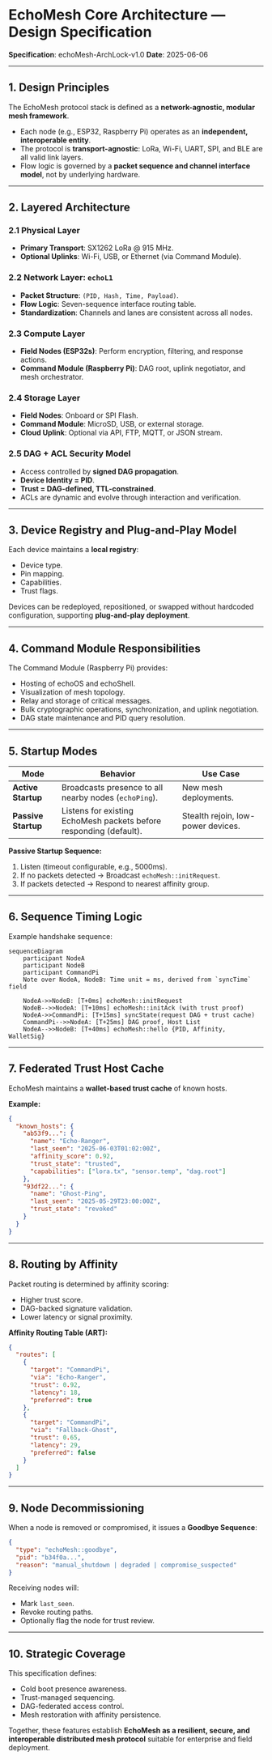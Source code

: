 # EchoMesh Core Architecture — Design Specification

**Specification**: echoMesh-ArchLock-v1.0
**Date**: 2025-06-06

---

## 1. Design Principles

The EchoMesh protocol stack is defined as a **network-agnostic, modular mesh framework**.

* Each node (e.g., ESP32, Raspberry Pi) operates as an **independent, interoperable entity**.
* The protocol is **transport-agnostic**: LoRa, Wi-Fi, UART, SPI, and BLE are all valid link layers.
* Flow logic is governed by a **packet sequence and channel interface model**, not by underlying hardware.

---

## 2. Layered Architecture

### 2.1 Physical Layer

* **Primary Transport**: SX1262 LoRa @ 915 MHz.
* **Optional Uplinks**: Wi-Fi, USB, or Ethernet (via Command Module).

### 2.2 Network Layer: `echoL1`

* **Packet Structure**: `(PID, Hash, Time, Payload)`.
* **Flow Logic**: Seven-sequence interface routing table.
* **Standardization**: Channels and lanes are consistent across all nodes.

### 2.3 Compute Layer

* **Field Nodes (ESP32s)**: Perform encryption, filtering, and response actions.
* **Command Module (Raspberry Pi)**: DAG root, uplink negotiator, and mesh orchestrator.

### 2.4 Storage Layer

* **Field Nodes**: Onboard or SPI Flash.
* **Command Module**: MicroSD, USB, or external storage.
* **Cloud Uplink**: Optional via API, FTP, MQTT, or JSON stream.

### 2.5 DAG + ACL Security Model

* Access controlled by **signed DAG propagation**.
* **Device Identity = PID**.
* **Trust = DAG-defined, TTL-constrained**.
* ACLs are dynamic and evolve through interaction and verification.

---

## 3. Device Registry and Plug-and-Play Model

Each device maintains a **local registry**:

* Device type.
* Pin mapping.
* Capabilities.
* Trust flags.

Devices can be redeployed, repositioned, or swapped without hardcoded configuration, supporting **plug-and-play deployment**.

---

## 4. Command Module Responsibilities

The Command Module (Raspberry Pi) provides:

* Hosting of echoOS and echoShell.
* Visualization of mesh topology.
* Relay and storage of critical messages.
* Bulk cryptographic operations, synchronization, and uplink negotiation.
* DAG state maintenance and PID query resolution.

---

## 5. Startup Modes

| Mode                | Behavior                                                           | Use Case                           |
| ------------------- | ------------------------------------------------------------------ | ---------------------------------- |
| **Active Startup**  | Broadcasts presence to all nearby nodes (`echoPing`).              | New mesh deployments.              |
| **Passive Startup** | Listens for existing EchoMesh packets before responding (default). | Stealth rejoin, low-power devices. |

**Passive Startup Sequence:**

1. Listen (timeout configurable, e.g., 5000ms).
2. If no packets detected → Broadcast `echoMesh::initRequest`.
3. If packets detected → Respond to nearest affinity group.

---

## 6. Sequence Timing Logic

Example handshake sequence:

```mermaid
sequenceDiagram
    participant NodeA
    participant NodeB
    participant CommandPi
    Note over NodeA, NodeB: Time unit = ms, derived from `syncTime` field

    NodeA->>NodeB: [T+0ms] echoMesh::initRequest
    NodeB-->>NodeA: [T+10ms] echoMesh::initAck (with trust proof)
    NodeA->>CommandPi: [T+15ms] syncState(request DAG + trust cache)
    CommandPi-->>NodeA: [T+25ms] DAG proof, Host List
    NodeA-->>NodeB: [T+40ms] echoMesh::hello {PID, Affinity, WalletSig}
```

---

## 7. Federated Trust Host Cache

EchoMesh maintains a **wallet-based trust cache** of known hosts.

**Example:**

```json
{
  "known_hosts": {
    "ab53f9...": {
      "name": "Echo-Ranger",
      "last_seen": "2025-06-03T01:02:00Z",
      "affinity_score": 0.92,
      "trust_state": "trusted",
      "capabilities": ["lora.tx", "sensor.temp", "dag.root"]
    },
    "93df22...": {
      "name": "Ghost-Ping",
      "last_seen": "2025-05-29T23:00:00Z",
      "trust_state": "revoked"
    }
  }
}
```

---

## 8. Routing by Affinity

Packet routing is determined by affinity scoring:

* Higher trust score.
* DAG-backed signature validation.
* Lower latency or signal proximity.

**Affinity Routing Table (ART):**

```json
{
  "routes": [
    {
      "target": "CommandPi",
      "via": "Echo-Ranger",
      "trust": 0.92,
      "latency": 18,
      "preferred": true
    },
    {
      "target": "CommandPi",
      "via": "Fallback-Ghost",
      "trust": 0.65,
      "latency": 29,
      "preferred": false
    }
  ]
}
```

---

## 9. Node Decommissioning

When a node is removed or compromised, it issues a **Goodbye Sequence**:

```json
{
  "type": "echoMesh::goodbye",
  "pid": "b34f0a...",
  "reason": "manual_shutdown | degraded | compromise_suspected"
}
```

Receiving nodes will:

* Mark `last_seen`.
* Revoke routing paths.
* Optionally flag the node for trust review.

---

## 10. Strategic Coverage

This specification defines:

* Cold boot presence awareness.
* Trust-managed sequencing.
* DAG-federated access control.
* Mesh restoration with affinity persistence.

Together, these features establish **EchoMesh as a resilient, secure, and interoperable distributed mesh protocol** suitable for enterprise and field deployment.
